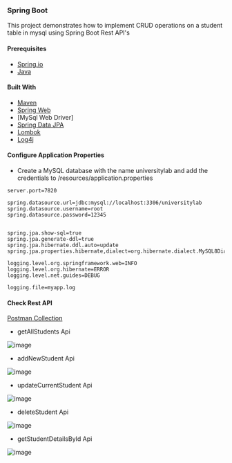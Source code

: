 ### Spring Boot 

This project demonstrates how to implement CRUD operations on a student table in mysql using Spring Boot Rest API's



#### Prerequisites

* [Spring.io](https://start.spring.io/)
* [Java](https://www.oracle.com/java/technologies/downloads/)


#### Built With

* [Maven](https://mvnrepository.com/repos/central)
* [Spring Web](https://mvnrepository.com/artifact/org.springframework/spring-web)
* [MySql Web Driver]
* [Spring Data JPA ](https://docs.spring.io/spring-data/jpa/docs/current/reference/html/)
* [Lombok](https://projectlombok.org/)
* [Log4j](https://logging.apache.org/log4j/2.x/)


#### Configure Application Properties


* Create a MySQL database with the name universitylab and add the credentials to /resources/application.properties
```
server.port=7820

spring.datasource.url=jdbc:mysql://localhost:3306/universitylab
spring.datasource.username=root  
spring.datasource.password=12345  


spring.jpa.show-sql=true  
spring.jpa.generate-ddl=true  
spring.jpa.hibernate.ddl.auto=update  
spring.jpa.properties.hibernate,dialect=org.hibernate.dialect.MySQL8Dialect  

logging.level.org.springframework.web=INFO 
logging.level.org.hibernate=ERROR  
logging.level.net.guides=DEBUG  

logging.file=myapp.log  
```

#### Check Rest API


[Postman Collection](SpringBootPrac.postman_collection.json)

* getAllStudents Api

![image](https://github.com/abhayarora23UNT/SpringBootCrud/assets/98612141/4d8be6fc-4830-4de5-b62c-ab474477254a)


* addNewStudent Api

![image](https://github.com/abhayarora23UNT/SpringBootCrud/assets/98612141/40b13475-24c4-4262-ac02-7f7881653d91)


* updateCurrentStudent Api

![image](https://github.com/abhayarora23UNT/SpringBootCrud/assets/98612141/bd972f87-06f1-455d-9ae0-3fee45bac916)

* deleteStudent Api

![image](https://github.com/abhayarora23UNT/SpringBootCrud/assets/98612141/dcb29f6c-47c5-432e-8f88-e0e30b04160d)

* getStudentDetailsById Api

![image](https://github.com/abhayarora23UNT/SpringBootCrud/assets/98612141/bd507932-ab45-48cf-a099-4cb46c79e00e)


